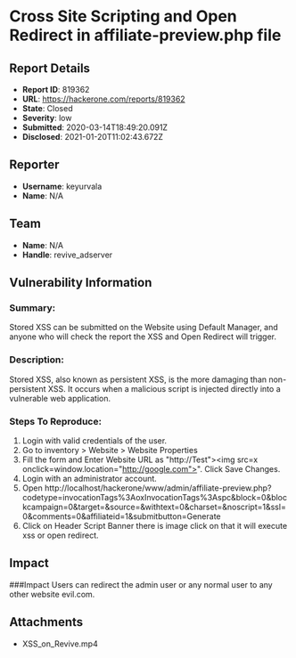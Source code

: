 # Cross Site Scripting and Open Redirect in affiliate-preview.php file 

## Report Details
- **Report ID**: 819362
- **URL**: https://hackerone.com/reports/819362
- **State**: Closed
- **Severity**: low
- **Submitted**: 2020-03-14T18:49:20.091Z
- **Disclosed**: 2021-01-20T11:02:43.672Z

## Reporter
- **Username**: keyurvala
- **Name**: N/A

## Team
- **Name**: N/A
- **Handle**: revive_adserver

## Vulnerability Information
### Summary:
Stored XSS can be submitted on the Website using Default Manager, and anyone who will check the report the XSS and Open Redirect will trigger.

### Description:
Stored XSS, also known as persistent XSS, is the more damaging than non-persistent XSS. It occurs when a malicious script is injected directly into a vulnerable web application.

### Steps To Reproduce:
1. Login with valid credentials of the user.
2. Go to inventory > Website > Website Properties
3. Fill the form and Enter Website URL as "http://Test"><img src=x onclick=window.location="http://google.com">". Click Save Changes.
4. Login with an administrator account.
4. Open http://localhost/hackerone/www/admin/affiliate-preview.php?codetype=invocationTags%3AoxInvocationTags%3Aspc&block=0&blockcampaign=0&target=&source=&withtext=0&charset=&noscript=1&ssl=0&comments=0&affiliateid=1&submitbutton=Generate
5. Click on Header Script Banner there is image click on that it will execute xss or open redirect.

## Impact

###Impact
Users can redirect the admin user or any normal user to any other website evil.com.

## Attachments
- XSS_on_Revive.mp4
